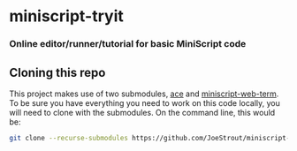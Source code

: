 # miniscript-tryit

### Online editor/runner/tutorial for basic MiniScript code

## Cloning this repo

This project makes use of two submodules, [ace](https://github.com/JoeStrout/ace) and [miniscript-web-term](https://github.com/JoeStrout/miniscript-web-term).  To be sure you have everything you need to work on this code locally, you will need to clone with the submodules.  On the command line, this would be:

```bash
git clone --recurse-submodules https://github.com/JoeStrout/miniscript-tryit.git
```

